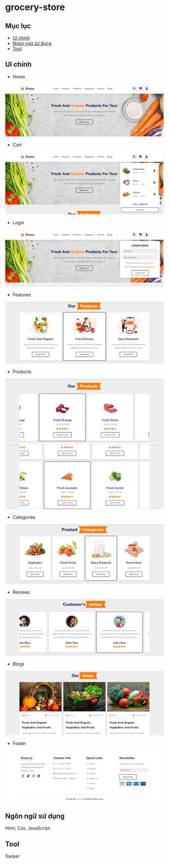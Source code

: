 # grocery-store
## Mục lục
- [UI chính](#UI-chính)
- [Ngôn ngữ sử dụng](#Ngôn-ngữ-sử-dụng)
- [Tool](#Tool)

## UI chính
- Home
<img src="https://github.com/LTBichTram/grocery-store/blob/master/public/g_home.PNG?raw=true" />

- Cart
<img src="https://github.com/LTBichTram/grocery-store/blob/master/public/g_cart.PNG?raw=true" />

- Login
<img src="https://github.com/LTBichTram/grocery-store/blob/master/public/g_login.PNG?raw=true" />

- Features
<img src="https://github.com/LTBichTram/grocery-store/blob/master/public/g_features.png?raw=true" alt="..."/>


- Products
<img src="https://github.com/LTBichTram/grocery-store/blob/master/public/g_products.png?raw=true" alt="..."/>
<img src="https://github.com/LTBichTram/grocery-store/blob/master/public/g_products1.png?raw=true" alt="..."/>

- Categories
<img src="https://github.com/LTBichTram/grocery-store/blob/master/public/g_categories.png?raw=true" alt="..."/>

- Reviews
<img src="https://github.com/LTBichTram/grocery-store/blob/master/public/g_reviews.png?raw=true" alt="..."/>

- Blogs
<img src="https://github.com/LTBichTram/grocery-store/blob/master/public/g_blogs.PNG?raw=true" alt="..."/>

- Footer
<img src="https://github.com/LTBichTram/grocery-store/blob/master/public/g_footer.PNG?raw=true" alt="..."/>

## Ngôn ngữ sử dụng
Html, Css, JavaScript

## Tool
Swiper
